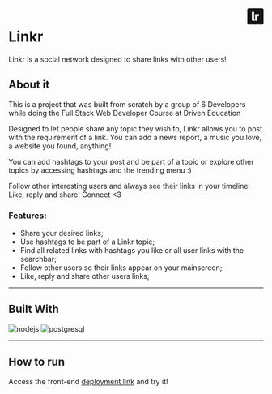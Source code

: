 <img src="https://github.com/mmparadinha/linkr-front/blob/04a18355b67a17343375696fe88d2a22b816b11a/public/assets/favicon-32x32.png" align="right" />

# Linkr

Linkr is a social network designed to share links with other users!

## About it

This is a project that was built from scratch by a group of 6 Developers while doing the Full Stack Web Developer Course at Driven Education

Designed to let people share any topic they wish to, Linkr allows you to post with the requirement of a link. You can add a news report, a music you love, a website you found, anything!

You can add hashtags to your post and be part of a topic or explore other topics by accessing hashtags and the trending menu :)

Follow other interesting users and always see their links in your timeline. Like, reply and share! Connect <3

### Features:
  - Share your desired links;
  - Use hashtags to be part of a Linkr topic;
  - Find all related links with hashtags you like or all user links with the searchbar;
  - Follow other users so their links appear on your mainscreen;
  - Like, reply and share other users links;

___
## Built With
<img src="https://img.shields.io/badge/Node.js-339933?style=for-the-badge&logo=nodedotjs&logoColor=white" alt="nodejs"/> <img src="https://img.shields.io/badge/PostgreSQL-316192?style=for-the-badge&logo=postgresql&logoColor=white" alt="postgresql"/>

___
## How to run

Access the front-end [deployment link](https://linkr-taupe.vercel.app/) and try it!
